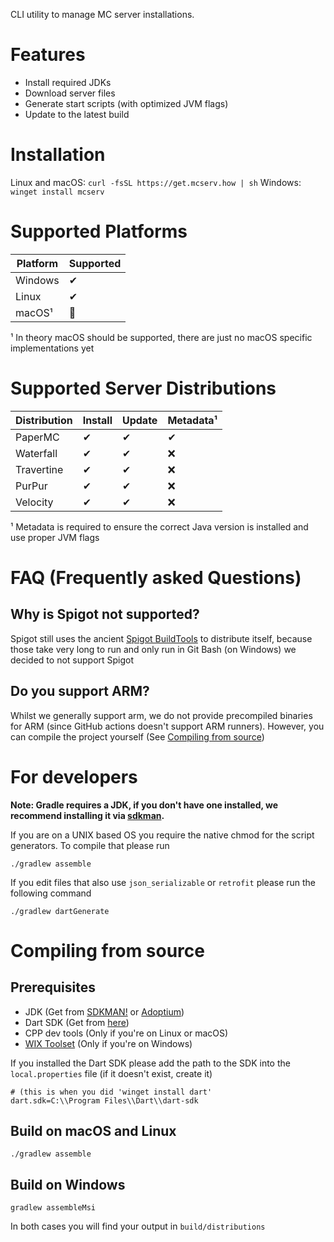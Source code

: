 CLI utility to manage MC server installations.

# Features

- Install required JDKs
- Download server files
- Generate start scripts (with optimized JVM flags)
- Update to the latest build

# Installation

Linux and macOS: `curl -fsSL https://get.mcserv.how | sh`
Windows: `winget install mcserv`

# Supported Platforms

| Platform | Supported |
| ------ | ----- |
| Windows | ✔ |
| Linux | ✔ |
| macOS¹ | 🚧 |

¹ In theory macOS should be supported, there are just no macOS specific implementations yet

# Supported Server Distributions

| Distribution | Install | Update | Metadata¹ |
| --- | --- | --- | --- |
| PaperMC | ✔ | ✔ | ✔ |
| Waterfall | ✔ | ✔ | ❌ |
| Travertine | ✔ | ✔ | ❌ |
| PurPur | ✔ | ✔ | ❌ |
| Velocity | ✔ | ✔ | ❌ |

¹ Metadata is required to ensure the correct Java version is installed and use proper JVM flags

# FAQ (Frequently asked Questions)

## Why is Spigot not supported?

Spigot still uses the ancient [Spigot BuildTools](https://www.spigotmc.org/wiki/buildtools/) to distribute itself,
because those take very long to run and only run in Git Bash (on Windows) we decided to not support Spigot

## Do you support ARM?

Whilst we generally support arm, we do not provide precompiled binaries for ARM (since GitHub actions doesn't support
ARM runners). However, you can compile the project yourself (See [Compiling from source](#compiling-from-source))

# For developers

**Note: Gradle requires a JDK, if you don't have one installed, we recommend installing it
via [sdkman](https://sdkman.io).**

If you are on a UNIX based OS you require the native chmod for the script generators. To compile that please run

```
./gradlew assemble
```

If you edit files that also use `json_serializable` or `retrofit` please run the following command

```
./gradlew dartGenerate
```

# Compiling from source

## Prerequisites

- JDK (Get from [SDKMAN!](https://sdkman.io) or [Adoptium](https://adoptium.net))
- Dart SDK (Get from [here](https://dart.dev/get-dart#install))
- CPP dev tools (Only if you're on Linux or macOS)
- [WIX Toolset](https://wixtoolset.org/releases/) (Only if you're on Windows)

If you installed the Dart SDK please add the path to the SDK into the `local.properties` file (if it doesn't exist,
create it)

```properties
# (this is when you did 'winget install dart'
dart.sdk=C:\\Program Files\\Dart\\dart-sdk
```

## Build on macOS and Linux

```
./gradlew assemble
```

## Build on Windows

```
gradlew assembleMsi
```

In both cases you will find your output in `build/distributions`
